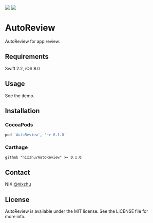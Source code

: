 <p>
<a href="http://cocoadocs.org/docsets/AutoReview"><img src="https://img.shields.io/cocoapods/v/AutoReview.svg?style=flat"></a>
<a href="https://github.com/Carthage/Carthage/"><img src="https://img.shields.io/badge/Carthage-compatible-4BC51D.svg?style=flat"></a>
</p>

# AutoReview

AutoReview for app review.

## Requirements

Swift 2.2, iOS 8.0

## Usage

See the demo.

## Installation

### CocoaPods

```ruby
pod 'AutoReview', '~> 0.1.0'
```

### Carthage

```ogdl
github "nixzhu/AutoReview" >= 0.1.0
```

## Contact

NIX [@nixzhu](https://twitter.com/nixzhu)

## License

AutoReview is available under the MIT license. See the LICENSE file for more info.

